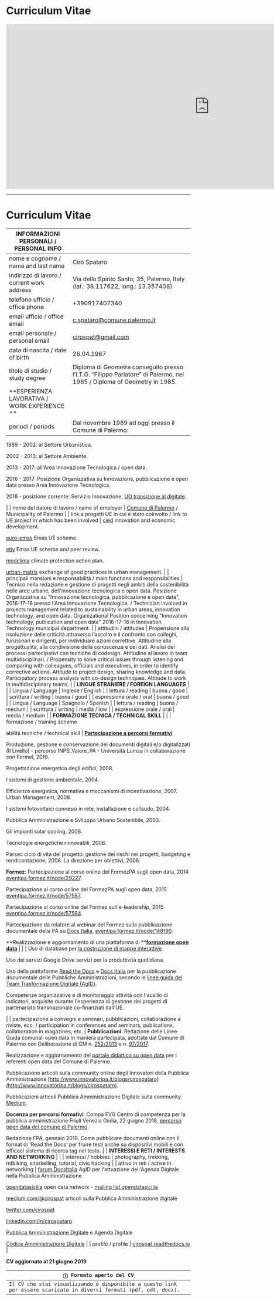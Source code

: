 # Curriculum Vitae

<iframe width="1110" height="450" src="https://docs.google.com/document/d/e/2PACX-1vTS_FESxQJB1TvgtEaaiqRUND0Hmn2ZxXUGYAebH4oFvvDFwwqXF6zjT7yjzgfERBYlkDk2lHUj3mTK/pub" frameborder="0"><body  leftmargin="0" topmargin="0"></iframe>

------

# Curriculum Vitae 
| **INFORMAZIONI PERSONALI / PERSONAL INFO** |  | 
| --- | --- |
| nome e cognome / name and last name | Ciro Spataro | 
| indirizzo di lavoro / current work address | Via dello Spirito Santo, 35, Palermo, Italy (lat.: 38.117622, long.: 13.357408) | 
| telefono ufficio / office phone | +390917407340 | 
| email ufficio / office email | [c.spataro@comune.palermo.it](mailto:c.spataro@comune.palermo.it)  | 
| email personale / personal email | [cirospat@gmail.com](mailto:cirospat@gmail.com)  | 
| data di nascita / date of birth | 26.04.1967  | 
| titolo di studio / study degree | Diploma di Geometra conseguito presso l’I.T.G. “Filippo Parlatore” di Palermo, nel 1985 / Diploma of Geometry in 1985. | 
| **ESPERIENZA LAVORATIVA / WORK EXPERIENCE ** |  | 
| periodi / periods | Dal novembre 1989 ad oggi presso il Comune di Palermo: 

1989 - 2002: al Settore Urbanistica.

2002 - 2013: al Settore Ambiente.

2013 - 2017: all'Area Innovazione Tecnologica / open data.

2016 - 2017: Posizione Organizzativa su Innovazione, pubblicazione e open data presso Area Innovazione Tecnologica.

2018 - posizione corrente: Servizio Innovazione, [UO transizione al digitale](https://www.comune.palermo.it/unita.php?apt=4&uo=1770&serv=394&sett=138).

 | 
| nome del datore di lavoro / name of employer | [Comune di Palermo](https://www.comune.palermo.it/) /  Municipality of Palermo | 
| link a progetti UE in cui è stato coinvolto / link to UE project in which has been involved  | [cied](http://poieinkaiprattein.org/cied/)  innovation and economic development.

[euro-emas](http://ec.europa.eu/environment/life/project/Projects/index.cfm?fuseaction=search.dspPage&n_proj_id=778&docType=pdf)  Emas UE scheme. 

[etiv](http://slideplayer.com/slide/4835066/)  Emas UE scheme and peer review.

[medclima](http://bit.ly/medclima)  climate protection action plan.

[urban-matrix](http://www.eurocities.eu/eurocities/projects/URBAN-MATRIX-Targeted-Knowledge-Exchange-on-Urban-Sustainability&tpl=home) exchange of good practices in urban management. | 
| principali mansioni e responsabilità  /  main functions and responsibilities | Tecnico nella redazione e gestione di progetti negli ambiti della sostenibilità nelle aree urbane, dell'innovazione tecnologica e open data. Posizione Organizzativa su "Innovazione  tecnologica, pubblicazione e open data", 2016-17-18 presso l'Area Innovazione Tecnologica.  /  Technician involved in projects management related  to sustainability in urban areas, innovation technology, and open data. Organizational Position concerning "Innovation technology, publication and open data" 2016-17-18 in Innovation Technology  municipal department. | 
| attitudini / attitudes | Propensione alla risoluzione delle criticità attraverso l’ascolto e il confronto con colleghi, funzionari e dirigenti, per individuare azioni correttive. Attitudine alla progettualità,  alla condivisione della conoscenza e dei dati.  Analisi dei processi  partecipativi  con tecniche  di  codesign.  Attitudine al lavoro in team multidisciplinari. / Propensity to solve critical issues through listening and comparing with colleagues, officials and executives, in order to identify corrective actions. Attitude to project design, sharing knowledge and data. Participatory process analysis with co-design techniques.  Attitude to work in multidisciplinary teams. | 
| **LINGUE STRANIERE /  FOREIGN LANGUAGES** |  | 
| Lingua / Language | Inglese / English | 
| lettura / reading | buona / good | 
| scrittura / writing | buona / good | 
| espressione orale / oral | buona / good | 
| Lingua / Language | Spagnolo / Spanish | 
| lettura / reading | buona / medium | 
| scrittura / writing | media / low | 
| espressione orale / oral | media / medium | 
| **FORMAZIONE TECNICA / TECHNICAL SKILL** |  | 
| formazione / training scheme

abilità tecniche / technical skill | **[Partecipazione a percorsi formativi](https://drive.google.com/file/d/0B6CeRtv_wk8XZWM1Nzc1OWYtMGJiYi00YjFjLWIyYTktZWM3N2I2MmYyYWU4/view)**

Produzione, gestione e conservazione dei documenti digitali e/o digitalizzati (II Livello) - percorso INPS_Valore_PA - Università Lumsa in collaborazione con Formel, 2019.

Progettazione energetica degli edifici, 2008. 

I  sistemi  di  gestione  ambientale,  2004. 

Efficienza  energetica,  normativa  e  meccanismi  di incentivazione, 2007. 
Urban Management, 2008. 

I sistemi  fotovoltaici  connessi  in  rete, installazione  e collaudo, 2004. 

Pubblica Amministrazione e Sviluppo Urbano Sostenibile, 2003. 

Gli impianti solar cooling, 2008. 

Tecnologie  energetiche  rinnovabili, 2006. 

Parsec ciclo di vita del progetto: gestione dei rischi nei progetti, budgeting e rendicontazione, 2008. 
La direzione per obiettivi, 2006. 

**Formez**:
Partecipazione al corso online del FormezPA sugli open data, 2014 [eventipa.formez.it/node/29227](http://eventipa.formez.it/node/29227). 

Partecipazione  al corso  online  del  FormezPA sugli open data,  2015 [eventipa.formez.it/node/57587](http://eventipa.formez.it/node/57587). 

Partecipazione  al corso   online   del   Formez   sull'e-leadership, 2015 [eventipa.formez.it/node/57584](http://eventipa.formez.it/node/57584).

Partecipazione da relatore al webinar del Formez sulla pubblicazione documentale della PA su [Docs Italia](https://docs.italia.it),  [eventipa.formez.it/node/148190](http://eventipa.formez.it/node/148190). 
 
**Realizzazione e aggiornamento di una piattaforma di ****[formazione open data](https://sites.google.com/view/opendataformazione)**  | 
|  | Uso di database per [la costruzione di mappe interattive](https://cirospat.github.io/maps/).

Uso dei servizi Google Drive servizi per la produttività quotidiana.

Uso della piattaforme [Read the Docs](http://readthedocs.io/) e [Docs Italia](https://docs.italia.it) per la pubblicazione documentale delle Pubbliche Amministrazioni, secondo le [linee guida del Team Trasformazione Digitale (AgID)](http://guida-docs-italia.readthedocs.io/it/latest/).

Competenze organizzative e di monitoraggio attività con l'ausilio di indicatori, acquisite durante l'esperienza di gestione dei progetti di partenariato transnazionale co-finanziati dall'UE.

 | 
| partecipazione a convegni e seminari, pubblicazioni, collaborazione a riviste, ecc. / participation in conferences and seminars, publications, collaboration in magazines, etc.  | **Pubblicazioni**:
Redazione delle Linee Guida comunali open data in maniera partecipata, adottate dal Comune di Palermo con Deliberazione di GM n. [252/2013](https://www.comune.palermo.it/js/server/normative/_13122013090000.pdf) e n. [97/2017](http://linee-guida-open-data-comune-palermo.readthedocs.io/it/latest/). 

Realizzazione e aggiornamento del  [portale didattico su open data](https://sites.google.com/view/opendataformazione) per i referenti open data del Comune di Palermo. 

Pubblicazione articoli sulla community online degli Innovatori della Pubblica Amministrazione [http://www.innovatoripa.it/blogs/cirospataro](http://www.innovatoripa.it/blogs/cirospataro).
 
Pubblicazioni articoli Pubblica Amministrazione Digitale sulla community [Medium](https://medium.com/@cirospat/latest).

**Docenza per percorsi formativi**:
Compa FVG Centro di competenza per la pubblica amministrazione Friuli Venezia Giulia, 22 giugno 2018,  [percorso open data del comune di Palermo](https://compa.fvg.it/Risorse-per-te/Video-Gallery/opendataFVG-2018/Ciro-Spataro).

Redazione FPA, gennaio 2019. Come pubblicare documenti online con il format di 'Read the Docs' per fruire testi anche su dispositivi mobili e con efficaci sistema di ricerca tag nel testo.  | 
| **INTERESSI E RETI / INTERESTS AND NETWORKING** |  | 
| interessi / hobbies | photography, trekking, mtbiking, snorkelling, tutorial, civic hacking | 
| attivo in reti / active in networking | [forum DocsItalia](https://forum.italia.it/u/cirospat/activity) AgID per l'attuazione dell'Agenda Digitale nella Pubblica Amministrazione

[opendatasicilia](http://opendatasicilia.it/author/cirospat/) open data network - [mailing list opendatasicilia](https://groups.google.com/forum/#!forum/opendatasicilia)

[medium.com/@cirospat](https://medium.com/@cirospat/latest) articoli sulla Pubblica Amministrazione digitale

[twitter.com/cirospat](https://twitter.com/cirospat) 

[linkedin.com/in/cirospataro](https://www.linkedin.com/in/cirospataro/) 

[Pubblica Amministrazione Digitale](https://www.facebook.com/groups/384577025038311/) e Agenda Digitale

[Codice Amministrazione Digitale](https://www.facebook.com/groups/cad.ancitel/)  | 
| profilo / profile | [cirospat.readthedocs.io](https://cirospat.readthedocs.io)  | 

**CV aggiornato al 21 giugno 2019**

| `ⓘ Formato aperto del CV` | 
| --- |
| `Il CV che stai visualizzando è disponibile a questo link per essere scaricato in diversi formati (pdf, odt, docx).` | 

